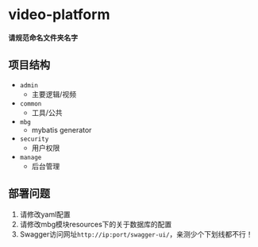 # video-platform

**请规范命名文件夹名字**

## 项目结构
- `admin`
    - 主要逻辑/视频
- `common`
    - 工具/公共
- `mbg`
    - mybatis generator
- `security`
    - 用户权限
- `manage`
    - 后台管理
  
## 部署问题
1. 请修改yaml配置
2. 请修改mbg模块resources下的关于数据库的配置
3. Swagger访问网址`http://ip:port/swagger-ui/`，亲测少个下划线都不行！